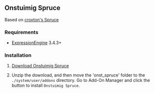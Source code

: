 ## Onstuimig Spruce

Based on [croxton's Spruce](https://github.com/croxton/spruce)

### Requirements

* [ExpressionEngine](https://ellislab.com/expressionengine) 3.4.3+

### Installation

1. [Download Onstuimig Spruce](https://github.com/onstuimig/onst_spruce/archive/master.zip)

2. Unzip the download, and then move the 'onst_spruce' folder to the `./system/user/addons` directory. Go to Add-On Manager and click the button to install `Onstuimig Spruce`.
